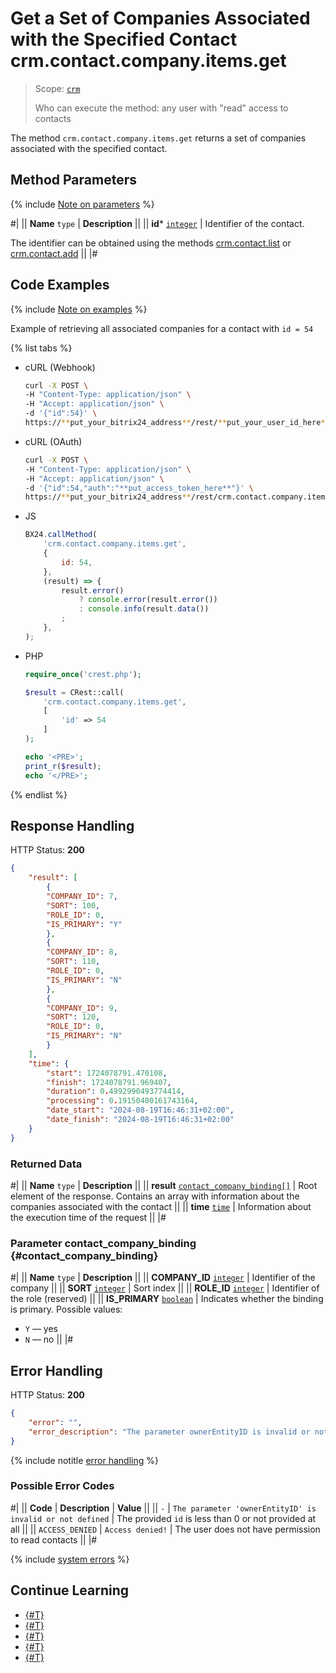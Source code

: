 # Get a Set of Companies Associated with the Specified Contact crm.contact.company.items.get

> Scope: [`crm`](../../../scopes/permissions.md)
>
> Who can execute the method: any user with "read" access to contacts

The method `crm.contact.company.items.get` returns a set of companies associated with the specified contact.

## Method Parameters

{% include [Note on parameters](../../../../_includes/required.md) %}

#|
|| **Name**
`type` | **Description** ||
|| **id***
[`integer`][1] | Identifier of the contact.

The identifier can be obtained using the methods [crm.contact.list](../crm-contact-list.md) or [crm.contact.add](../crm-contact-add.md) ||
|#

## Code Examples

{% include [Note on examples](../../../../_includes/examples.md) %}

Example of retrieving all associated companies for a contact with `id = 54`

{% list tabs %}

- cURL (Webhook)

    ```bash
    curl -X POST \
    -H "Content-Type: application/json" \
    -H "Accept: application/json" \
    -d '{"id":54}' \
    https://**put_your_bitrix24_address**/rest/**put_your_user_id_here**/**put_your_webhook_here**/crm.contact.company.items.get
    ```

- cURL (OAuth)

    ```bash
    curl -X POST \
    -H "Content-Type: application/json" \
    -H "Accept: application/json" \
    -d '{"id":54,"auth":"**put_access_token_here**"}' \
    https://**put_your_bitrix24_address**/rest/crm.contact.company.items.get
    ```

- JS

    ```js
    BX24.callMethod(
        'crm.contact.company.items.get',
        {
            id: 54,
        },
        (result) => {
            result.error()
                ? console.error(result.error())
                : console.info(result.data())
            ;
        },
    );
    ```

- PHP

    ```php
    require_once('crest.php');

    $result = CRest::call(
        'crm.contact.company.items.get',
        [
            'id' => 54
        ]
    );

    echo '<PRE>';
    print_r($result);
    echo '</PRE>';
    ```

{% endlist %}

## Response Handling

HTTP Status: **200**

```json
{
    "result": [
        {
        "COMPANY_ID": 7,
        "SORT": 100,
        "ROLE_ID": 0,
        "IS_PRIMARY": "Y"
        },
        {
        "COMPANY_ID": 8,
        "SORT": 110,
        "ROLE_ID": 0,
        "IS_PRIMARY": "N"
        },
        {
        "COMPANY_ID": 9,
        "SORT": 120,
        "ROLE_ID": 0,
        "IS_PRIMARY": "N"
        }
    ],
    "time": {
        "start": 1724078791.470108,
        "finish": 1724078791.969407,
        "duration": 0.4992990493774414,
        "processing": 0.19150400161743164,
        "date_start": "2024-08-19T16:46:31+02:00",
        "date_finish": "2024-08-19T16:46:31+02:00"
    }
}
```

### Returned Data

#|
|| **Name**
`type` | **Description** ||
|| **result**
[`contact_company_binding[]`](#contact_company_binding) | Root element of the response. Contains an array with information about the companies associated with the contact ||
|| **time**
[`time`][1] | Information about the execution time of the request ||
|#

### Parameter contact_company_binding {#contact_company_binding}

#|
|| **Name**
`type` | **Description** ||
|| **COMPANY_ID**
[`integer`][1] | Identifier of the company ||
|| **SORT**
[`integer`][1] | Sort index ||
|| **ROLE_ID**
[`integer`][1] | Identifier of the role (reserved) ||
|| **IS_PRIMARY**
[`boolean`][1] | Indicates whether the binding is primary. Possible values:
- `Y` — yes
- `N` — no ||
|#

## Error Handling

HTTP Status: **200**

```json
{
    "error": "",
    "error_description": "The parameter ownerEntityID is invalid or not defined."
}
```

{% include notitle [error handling](../../../../_includes/error-info.md) %}

### Possible Error Codes

#|
|| **Code** | **Description** | **Value** ||
|| `-`     | `The parameter 'ownerEntityID' is invalid or not defined` | The provided `id` is less than 0 or not provided at all ||
|| `ACCESS_DENIED` | `Access denied!` | The user does not have permission to read contacts ||
|#

{% include [system errors](../../../../_includes/system-errors.md) %}

## Continue Learning

- [{#T}](./crm-contact-company-add.md)
- [{#T}](./crm-contact-company-delete.md)
- [{#T}](./crm-contact-company-fields.md)
- [{#T}](./crm-contact-company-items-set.md)
- [{#T}](./crm-contact-company-items-delete.md)

[1]: ../../../data-types.md
